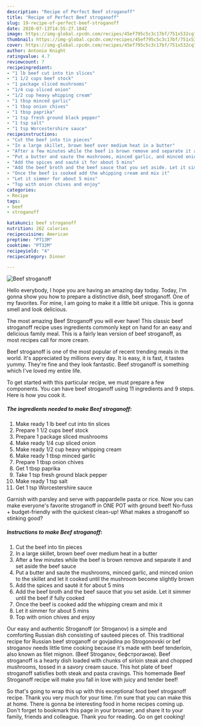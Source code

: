 ```yaml
---
description: "Recipe of Perfect Beef stroganoff"
title: "Recipe of Perfect Beef stroganoff"
slug: 19-recipe-of-perfect-beef-stroganoff
date: 2020-07-13T14:55:27.184Z
image: https://img-global.cpcdn.com/recipes/45ef795c5c3c17bf/751x532cq70/beef-stroganoff-recipe-main-photo.jpg
thumbnail: https://img-global.cpcdn.com/recipes/45ef795c5c3c17bf/751x532cq70/beef-stroganoff-recipe-main-photo.jpg
cover: https://img-global.cpcdn.com/recipes/45ef795c5c3c17bf/751x532cq70/beef-stroganoff-recipe-main-photo.jpg
author: Antonio Knight
ratingvalue: 4.7
reviewcount: 7
recipeingredient:
- "1 lb beef cut into tin slices"
- "1 1/2 cups beef stock"
- "1 package sliced mushrooms"
- "1/4 cup sliced onion"
- "1/2 cup heavy whipping cream"
- "1 tbsp minced garlic"
- "1 tbsp onion chives"
- "1 tbsp paprika"
- "1 tsp fresh ground black pepper"
- "1 tsp salt"
- "1 tsp Worcestershire sauce"
recipeinstructions:
- "Cut the beef into tin pieces"
- "In a large skillet, brown beef over medium heat in a butter"
- "After a few minutes while the beef is brown remove and separate it and set aside the beef sauce"
- "Put a butter and saute the mushrooms, minced garlic, and minced onion to the skillet and let it cooked until the mushroom become slightly brown"
- "Add the spices and sauté it for about 5 mins"
- "Add the beef broth and the beef sauce that you set aside. Let it simmer until the beef if fully cooked"
- "Once the beef is cooked add the whipping cream and mix it"
- "Let it simmer for about 5 mins"
- "Top with onion chives and enjoy"
categories:
- Recipe
tags:
- beef
- stroganoff

katakunci: beef stroganoff 
nutrition: 262 calories
recipecuisine: American
preptime: "PT13M"
cooktime: "PT32M"
recipeyield: "4"
recipecategory: Dinner

---
```



![Beef stroganoff](https://img-global.cpcdn.com/recipes/45ef795c5c3c17bf/751x532cq70/beef-stroganoff-recipe-main-photo.jpg)

Hello everybody, I hope you are having an amazing day today. Today, I'm gonna show you how to prepare a distinctive dish, beef stroganoff. One of my favorites. For mine, I am going to make it a little bit unique. This is gonna smell and look delicious.

The most amazing Beef Stroganoff you will ever have! This classic beef stroganoff recipe uses ingredients commonly kept on hand for an easy and delicious family meal. This is a fairly lean version of beef stroganoff, as most recipes call for more cream.

Beef stroganoff is one of the most popular of recent trending meals in the world. It's appreciated by millions every day. It is easy, it is fast, it tastes yummy. They're fine and they look fantastic. Beef stroganoff is something which I've loved my entire life.


To get started with this particular recipe, we must prepare a few components. You can have beef stroganoff using 11 ingredients and 9 steps. Here is how you cook it.

<!--inarticleads1-->

##### The ingredients needed to make Beef stroganoff:

1. Make ready 1 lb beef cut into tin slices
1. Prepare 1 1/2 cups beef stock
1. Prepare 1 package sliced mushrooms
1. Make ready 1/4 cup sliced onion
1. Make ready 1/2 cup heavy whipping cream
1. Make ready 1 tbsp minced garlic
1. Prepare 1 tbsp onion chives
1. Get 1 tbsp paprika
1. Take 1 tsp fresh ground black pepper
1. Make ready 1 tsp salt
1. Get 1 tsp Worcestershire sauce


Garnish with parsley and serve with pappardelle pasta or rice. Now you can make everyone&#39;s favorite stroganoff in ONE POT with ground beef! No-fuss + budget-friendly with the quickest clean-up! What makes a stroganoff so stinking good? 

<!--inarticleads2-->

##### Instructions to make Beef stroganoff:

1. Cut the beef into tin pieces
1. In a large skillet, brown beef over medium heat in a butter
1. After a few minutes while the beef is brown remove and separate it and set aside the beef sauce
1. Put a butter and saute the mushrooms, minced garlic, and minced onion to the skillet and let it cooked until the mushroom become slightly brown
1. Add the spices and sauté it for about 5 mins
1. Add the beef broth and the beef sauce that you set aside. Let it simmer until the beef if fully cooked
1. Once the beef is cooked add the whipping cream and mix it
1. Let it simmer for about 5 mins
1. Top with onion chives and enjoy


Our easy and authentic Stroganoff (or Stroganov) is a simple and comforting Russian dish consisting of sauteed pieces of. This traditional recipe for Russian beef stroganoff or govjadina po Strogonovski or bef stroganov needs little time cooking because it&#39;s made with beef tenderloin, also known as filet mignon. (Beef Stroganov, бефстроганов). Beef stroganoff is a hearty dish loaded with chunks of sirloin steak and chopped mushrooms, tossed in a savory cream sauce. This hot plate of beef stroganoff satisfies both steak and pasta cravings. This homemade Beef Stroganoff recipe will make you fall in love with juicy and tender beef! 

So that's going to wrap this up with this exceptional food beef stroganoff recipe. Thank you very much for your time. I'm sure that you can make this at home. There is gonna be interesting food in home recipes coming up. Don't forget to bookmark this page in your browser, and share it to your family, friends and colleague. Thank you for reading. Go on get cooking!

